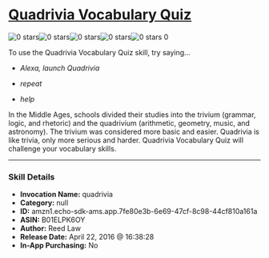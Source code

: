# [Quadrivia Vocabulary Quiz](http://alexa.amazon.com/#skills/amzn1.echo-sdk-ams.app.7fe80e3b-6e69-47cf-8c98-44cf810a161a)
![0 stars](../../images/ic_star_border_black_18dp_1x.png)![0 stars](../../images/ic_star_border_black_18dp_1x.png)![0 stars](../../images/ic_star_border_black_18dp_1x.png)![0 stars](../../images/ic_star_border_black_18dp_1x.png)![0 stars](../../images/ic_star_border_black_18dp_1x.png) 0

To use the Quadrivia Vocabulary Quiz skill, try saying...

* *Alexa, launch Quadrivia*

* *repeat*

* *help*

In the Middle Ages, schools divided their studies into the trivium (grammar, logic, and rhetoric) and the quadrivium (arithmetic, geometry, music, and astronomy). The trivium was considered more basic and easier. Quadrivia is like trivia, only more serious and harder. Quadrivia Vocabulary Quiz will challenge your vocabulary skills.

***

### Skill Details

* **Invocation Name:** quadrivia
* **Category:** null
* **ID:** amzn1.echo-sdk-ams.app.7fe80e3b-6e69-47cf-8c98-44cf810a161a
* **ASIN:** B01ELPK6OY
* **Author:** Reed Law
* **Release Date:** April 22, 2016 @ 16:38:28
* **In-App Purchasing:** No
